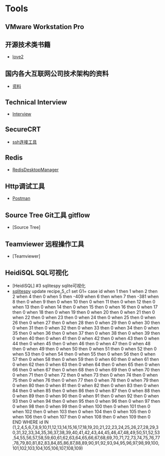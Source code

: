 # Tools
## VMware Workstation Pro
## 开源技术类书籍
- [love2](https://love2.io/)
## 国内各大互联网公司技术架构的资料
- [资料](https://github.com/davideuler/architecture.of.internet-product)
## Technical Interview
- [Interview](https://github.com/CyC2018/Interview-Notebook)

## SecureCRT
- [ssh连接工具](https://github.com/mouse123/my-tips/blob/master/goodTools/SecureCRT.rar?raw=true)
## Redis
- [RedisDesktopManager](https://redisdesktop.com/)
## Http调试工具
- [Postman](https://www.getpostman.com/)
## Source Tree Git工具 gitflow
- [Source Tree]
## Teamviewer 远程操作工具
- [Teamviewer]
## HeidiSQL SQL可视化 
- [HeidiSQL]
#3 sqlitespy sqlite可视化
- [sqlitespy](https://github.com/mouse123/my-tips/blob/master/goodTools/sqlitespy.rar)
update recipe_5_c1 set G1= case id when 1 then 1 when 2 then 2 when 4 then 0 when 5 then -409 when 6 then when 7 then -381 when 8 then 0 when 9 then 0 when 10 then 0 when 11 then 0 when 12 then 0 when 13 then 0 when 14 then 0 when 15 then 0 when 16 then 0 when 17 then 0 when 18 then 0 when 19 then 0 when 20 then 0 when 21 then 0 when 22 then 0 when 23 then 0 when 24 then 0 when 25 then 0 when 26 then 0 when 27 then 0 when 28 then 0 when 29 then 0 when 30 then 0 when 31 then 0 when 32 then 0 when 33 then 0 when 34 then 0 when 35 then 0 when 36 then 0 when 37 then 0 when 38 then 0 when 39 then 0 when 40 then 0 when 41 then 0 when 42 then 0 when 43 then 0 when 44 then 0 when 45 then 0 when 46 then 0 when 47 then 0 when 48 then 0 when 49 then 0 when 50 then 0 when 51 then 0 when 52 then 0 when 53 then 0 when 54 then 0 when 55 then 0 when 56 then 0 when 57 then 0 when 58 then 0 when 59 then 0 when 60 then 0 when 61 then 0 when 62 then 0 when 63 then 0 when 64 then 0 when 65 then 0 when 66 then 0 when 67 then 0 when 68 then 0 when 69 then 0 when 70 then 0 when 71 then 0 when 72 then 0 when 73 then 0 when 74 then 0 when 75 then 0 when 76 then 0 when 77 then 0 when 78 then 0 when 79 then 0 when 80 then 0 when 81 then 0 when 82 then 0 when 83 then 0 when 84 then 0 when 85 then 0 when 86 then 0 when 87 then 0 when 88 then 0 when 89 then 0 when 90 then 0 when 91 then 0 when 92 then 0 when 93 then 0 when 94 then 0 when 95 then 0 when 96 then 0 when 97 then 0 when 98 then 0 when 99 then 0 when 100 then 0 when 101 then 0 when 102 then 0 when 103 then 0 when 104 then 0 when 105 then 0 when 106 then 0 when 107 then 0 when 108 then 0 when 109 then 0 END WHERE id IN (1,2,4,5,6,7,8,9,10,11,12,13,14,15,16,17,18,19,20,21,22,23,24,25,26,27,28,29,30,31,32,33,34,35,36,37,38,39,40,41,42,43,44,45,46,47,48,49,50,51,52,53,54,55,56,57,58,59,60,61,62,63,64,65,66,67,68,69,70,71,72,73,74,75,76,77,78,79,80,81,82,83,84,85,86,87,88,89,90,91,92,93,94,95,96,97,98,99,100,101,102,103,104,105,106,107,108,109)
